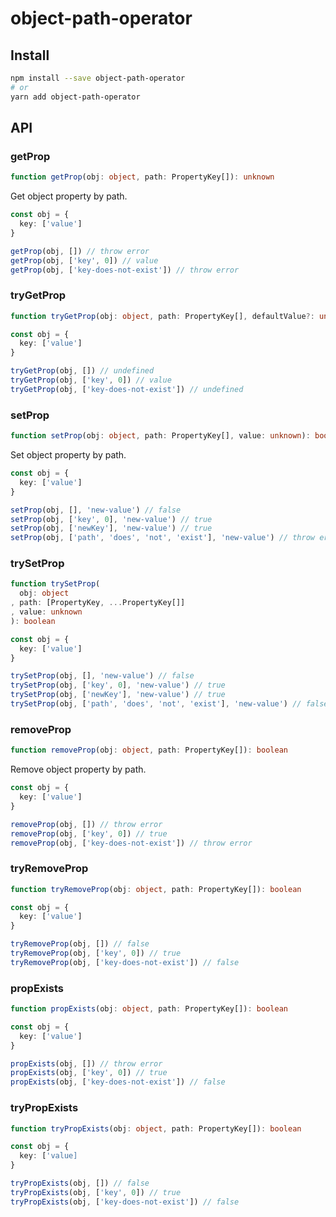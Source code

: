 # object-path-operator
## Install
```sh
npm install --save object-path-operator
# or
yarn add object-path-operator
```

## API
### getProp
```ts
function getProp(obj: object, path: PropertyKey[]): unknown
```

Get object property by path.

```ts
const obj = {
  key: ['value']
}

getProp(obj, []) // throw error
getProp(obj, ['key', 0]) // value
getProp(obj, ['key-does-not-exist']) // throw error
```

### tryGetProp
```ts
function tryGetProp(obj: object, path: PropertyKey[], defaultValue?: unknown): unknown
```

```ts
const obj = {
  key: ['value']
}

tryGetProp(obj, []) // undefined
tryGetProp(obj, ['key', 0]) // value
tryGetProp(obj, ['key-does-not-exist']) // undefined
```

### setProp
```ts
function setProp(obj: object, path: PropertyKey[], value: unknown): boolean
```

Set object property by path.

```ts
const obj = {
  key: ['value']
}

setProp(obj, [], 'new-value') // false
setProp(obj, ['key', 0], 'new-value') // true
setProp(obj, ['newKey'], 'new-value') // true
setProp(obj, ['path', 'does', 'not', 'exist'], 'new-value') // throw error
```

### trySetProp
```ts
function trySetProp(
  obj: object
, path: [PropertyKey, ...PropertyKey[]]
, value: unknown
): boolean
```

```ts
const obj = {
  key: ['value']
}

trySetProp(obj, [], 'new-value') // false
trySetProp(obj, ['key', 0], 'new-value') // true
trySetProp(obj, ['newKey'], 'new-value') // true
trySetProp(obj, ['path', 'does', 'not', 'exist'], 'new-value') // false
```

### removeProp
```ts
function removeProp(obj: object, path: PropertyKey[]): boolean
```

Remove object property by path.

```ts
const obj = {
  key: ['value']
}

removeProp(obj, []) // throw error
removeProp(obj, ['key', 0]) // true
removeProp(obj, ['key-does-not-exist']) // throw error
```

### tryRemoveProp
```ts
function tryRemoveProp(obj: object, path: PropertyKey[]): boolean
```

```ts
const obj = {
  key: ['value']
}

tryRemoveProp(obj, []) // false
tryRemoveProp(obj, ['key', 0]) // true
tryRemoveProp(obj, ['key-does-not-exist']) // false
```

### propExists
```ts
function propExists(obj: object, path: PropertyKey[]): boolean
```

```ts
const obj = {
  key: ['value']
}

propExists(obj, []) // throw error
propExists(obj, ['key', 0]) // true
propExists(obj, ['key-does-not-exist']) // false
```

### tryPropExists
```ts
function tryPropExists(obj: object, path: PropertyKey[]): boolean
```

```ts
const obj = {
  key: ['value]
}

tryPropExists(obj, []) // false
tryPropExists(obj, ['key', 0]) // true
tryPropExists(obj, ['key-does-not-exist']) // false
```
